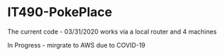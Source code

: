 # IT490-PokePlace

The current code - 03/31/2020 works via a local router and 4 machines

In Progress - mirgrate to AWS due to COVID-19
